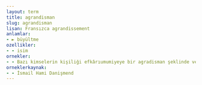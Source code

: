 ```yaml
---
layout: term
title: agrandisman
slug: agrandisman
lisan: Fransızca agrandissement
anlamlar:
- ► büyültme
ozellikler:
- - isim
ornekler:
- - Bazı kimselerin kişiliği efkârıumumiyeye bir agradisman şeklinde ve bazılarınınki de bir minyatür şeklinde akseder!
orneklerkaynak:
- - İsmail Hami Danişmend
---
```

